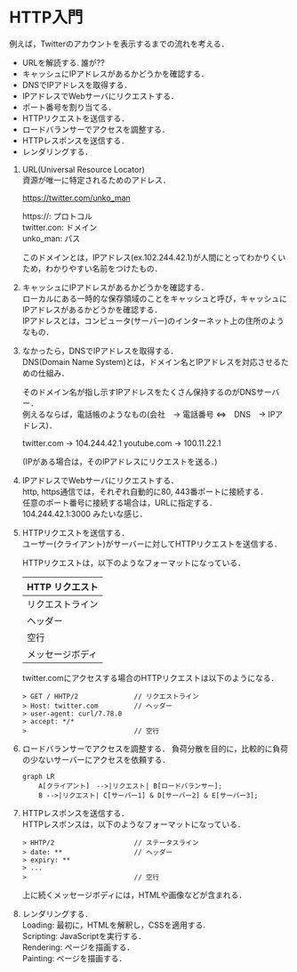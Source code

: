 # HTTP入門  
例えば，Twitterのアカウントを表示するまでの流れを考える．  
- URLを解読する. 誰が??
- キャッシュにIPアドレスがあるかどうかを確認する．  
- DNSでIPアドレスを取得する．  
- IPアドレスでWebサーバにリクエストする．  
- ポート番号を割り当てる．  
- HTTPリクエストを送信する．  
- ロードバランサーでアクセスを調整する．  
- HTTPレスポンスを送信する．  
- レンダリングする．  

1. URL(Universal Resource Locator)  
    資源が唯一に特定されるためのアドレス．  

    https://twitter.com/unko_man  

    https://: プロトコル  
    twitter.con: ドメイン  
    unko_man: パス  

    このドメインとは，IPアドレス(ex.102.244.42.1)が人間にとってわかりくいため，わかりやすい名前をつけたもの．  

2. キャッシュにIPアドレスがあるかどうかを確認する．  
    ローカルにある一時的な保存領域のことをキャッシュと呼び，キャッシュにIPアドレスがあるかどうかを確認する．  
    IPアドレスとは，コンピュータ(サーバー)のインターネット上の住所のようなもの．  

3. なかったら，DNSでIPアドレスを取得する．   
    DNS(Domain Name System)とは，ドメイン名とIPアドレスを対応させるための仕組み．  

    そのドメイン名が指し示すIPアドレスをたくさん保持するのがDNSサーバー．  
    例えるならば，電話帳のようなもの(会社　→ 電話番号 ⇔　DNS　→ IPアドレス)．  

    twitter.com -> 104.244.42.1
    youtube.com -> 100.11.22.1  

    (IPがある場合は，そのIPアドレスにリクエストを送る．)

4. IPアドレスでWebサーバにリクエストする．  
    http, https通信では，それぞれ自動的に80, 443番ポートに接続する．  
    任意のポート番号に接続する場合は，URLに指定する．  
    104.244.42.1:3000 みたいな感じ．  

5. HTTPリクエストを送信する．  
    ユーザー(クライアント)がサーバーに対してHTTPリクエストを送信する．  

    HTTPリクエストは，以下のようなフォーマットになっている．

    |  HTTP リクエスト  
    | ---- 
    |  リクエストライン  
    |  ヘッダー 
    |  空行 
    |  メッセージボディ

    twitter.comにアクセスする場合のHTTPリクエストは以下のようになる．  
    ```
    > GET / HHTP/2              // リクエストライン
    > Host: twitter.com         // ヘッダー
    > user-agent: curl/7.78.0
    > accept: */*
    >                           // 空行
    ```

6. ロードバランサーでアクセスを調整する．
    負荷分散を目的に，比較的に負荷の少ないサーバーにアクセスを依頼する．  
    ```mermaid
    graph LR
        A[クライアント]　-->|リクエスト| B[ロードバランサー];
        B -->|リクエスト| C[サーバー1] & D[サーバー2] & E[サーバー3];
    ```

7. HTTPレスポンスを送信する．  
    HTTPレスポンスは，以下のようなフォーマットになっている．  
    ```
    > HHTP/2                    // ステータスライン
    > date: **                  // ヘッダー
    > expiry: **
    > ...
    >                           // 空行
    ```

    上に続くメッセージボディには，HTMLや画像などが含まれる．  

8. レンダリングする．  
    Loading: 最初に，HTMLを解釈し，CSSを適用する.   
    Scripting: JavaScriptを実行する．  
    Rendering: ページを描画する．  
    Painting: ページを描画する．  

